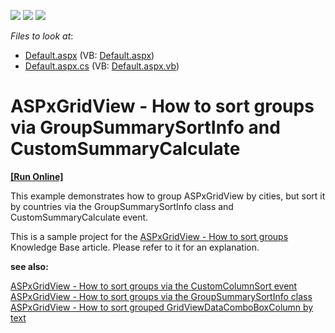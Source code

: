 <!-- default badges list -->
![](https://img.shields.io/endpoint?url=https://codecentral.devexpress.com/api/v1/VersionRange/128535751/10.1.9%2B)
[![](https://img.shields.io/badge/Open_in_DevExpress_Support_Center-FF7200?style=flat-square&logo=DevExpress&logoColor=white)](https://supportcenter.devexpress.com/ticket/details/E3181)
[![](https://img.shields.io/badge/📖_How_to_use_DevExpress_Examples-e9f6fc?style=flat-square)](https://docs.devexpress.com/GeneralInformation/403183)
<!-- default badges end -->
<!-- default file list -->
*Files to look at*:

* [Default.aspx](./CS/WebSite/Default.aspx) (VB: [Default.aspx](./VB/WebSite/Default.aspx))
* [Default.aspx.cs](./CS/WebSite/Default.aspx.cs) (VB: [Default.aspx.vb](./VB/WebSite/Default.aspx.vb))
<!-- default file list end -->
# ASPxGridView - How to sort groups via GroupSummarySortInfo and CustomSummaryCalculate 
<!-- run online -->
**[[Run Online]](https://codecentral.devexpress.com/e3181/)**
<!-- run online end -->


<p>This example demonstrates how to group ASPxGridView by cities, but sort it by countries via the GroupSummarySortInfo class and CustomSummaryCalculate event.</p><p>This is a sample project for the <a href="https://www.devexpress.com/Support/Center/p/K18508">ASPxGridView - How to sort groups </a> Knowledge Base article. Please refer to it for an explanation.</p><p><strong>see also:</strong></p><p><a href="https://www.devexpress.com/Support/Center/p/E3179">ASPxGridView - How to sort groups via the CustomColumnSort event</a> <br />
<a href="https://www.devexpress.com/Support/Center/p/E3180">ASPxGridView - How to sort groups via the GroupSummarySortInfo class</a> <br />
<a href="https://www.devexpress.com/Support/Center/p/E3182">ASPxGridView - How to sort grouped GridViewDataComboBoxColumn by text</a> </p>

<br/>


